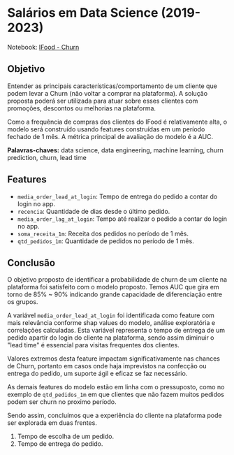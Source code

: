 # Salários em Data Science (2019-2023)

Notebook: [IFood - Churn](https://raw.githubusercontent.com/fayoshida/data-science/main/Churn%20Prediction%20-%20IFood/IFood_Churn.ipynb)

## Objetivo
Entender as principais características/comportamento de um cliente que podem levar a Churn (não voltar a comprar na plataforma). A solução proposta poderá ser utilizada para atuar sobre esses clientes com promoções, descontos ou melhorias na plataforma.

Como a frequência de compras dos clientes do IFood é relativamente alta, o modelo será construído usando features construídas em um período fechado de 1 mês. A métrica principal de avaliação do modelo é a AUC.

**Palavras-chaves:** data science, data engineering, machine learning, churn prediction, churn, lead time

## Features

* `media_order_lead_at_login`: Tempo de entrega do pedido a contar do login no app.
* `recencia`: Quantidade de dias desde o último pedido.
* `media_order_lag_at_login`: Tempo até realizar o pedido a contar do login no app.
* `soma_receita_1m`: Receita dos pedidos no período de 1 mês.
* `qtd_pedidos_1m`: Quantidade de pedidos no período de 1 mês.

## Conclusão
O objetivo proposto de identificar a probabilidade de churn de um cliente na plataforma foi satisfeito com o modelo proposto. Temos AUC que gira em torno de 85% ~ 90% indicando grande capacidade de diferenciação entre os grupos.

A variável `media_order_lead_at_login` foi identificada como feature com mais relevância conforme shap values do modelo, análise exploratória e correlações calculadas. Esta variável representa o tempo de entrega de um pedido apartir do login do cliente na plataforma, sendo assim diminuir o "lead time" é essencial para visitas frequentes dos clientes.

Valores extremos desta feature impactam significativamente nas chances de Churn, portanto em casos onde haja imprevistos na confecção ou entrega do pedido, um suporte ágil e eficaz se faz necessário.

As demais features do modelo estão em linha com o pressuposto, como no exemplo de `qtd_pedidos_1m` em que clientes que não fazem muitos pedidos podem ser churn no proximo período.

Sendo assim, concluímos que a experiência do cliente na plataforma pode ser explorada em duas frentes.

1. Tempo de escolha de um pedido.
2. Tempo de entrega do pedido.
